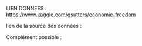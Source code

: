 LIEN DONNEES :  
https://www.kaggle.com/gsutters/economic-freedom 
  
lien de la source des données :  
 
  
Complément possible :  
  
